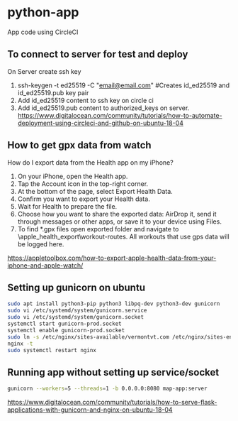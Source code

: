 # python-app
 App code using CircleCI

## To connect to server for test and deploy
On Server create ssh key
1. ssh-keygen -t ed25519 -C "email@email.com" #Creates id_ed25519 and id_ed25519.pub key pair
2. Add id_ed25519 content to ssh key on circle ci
3. Add id_ed25519.pub content to authorized_keys on server.
https://www.digitalocean.com/community/tutorials/how-to-automate-deployment-using-circleci-and-github-on-ubuntu-18-04


## How to get gpx data from watch
How do I export data from the Health app on my iPhone?
1. On your iPhone, open the Health app.
2. Tap the Account icon in the top-right corner.
3. At the bottom of the page, select Export Health Data.
4. Confirm you want to export your Health data.
5. Wait for Health to prepare the file.
6. Choose how you want to share the exported data: AirDrop it, send it through messages or other apps, or save it to your device using Files. 
7. To find *.gpx files open exported folder and navigate to \apple_health_export\workout-routes. All workouts that use gps data will be logged here.

https://appletoolbox.com/how-to-export-apple-health-data-from-your-iphone-and-apple-watch/

## Setting up gunicorn on ubuntu
```bash
sudo apt install python3-pip python3 libpq-dev python3-dev gunicorn
sudo vi /etc/systemd/system/gunicorn.service
sudo vi /etc/systemd/system/gunicorn.socket
systemctl start gunicorn-prod.socket
systemctl enable gunicorn-prod.socket
sudo ln -s /etc/nginx/sites-available/vermontvt.com /etc/nginx/sites-enabled/vermontvt.com
nginx -t
sudo systemctl restart nginx
```
## Running app without setting up service/socket
```bash
gunicorn --workers=5 --threads=1 -b 0.0.0.0:8080 map-app:server
```

https://www.digitalocean.com/community/tutorials/how-to-serve-flask-applications-with-gunicorn-and-nginx-on-ubuntu-18-04